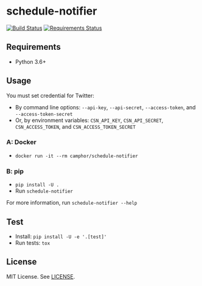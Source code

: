 # schedule-notifier
[![Build Status](https://travis-ci.org/camphor-/schedule-notifier.svg?branch=master)](https://travis-ci.org/camphor-/schedule-notifier)
[![Requirements Status](https://requires.io/github/camphor-/schedule-notifier/requirements.svg?branch=master)](https://requires.io/github/camphor-/schedule-notifier/requirements/?branch=master)

## Requirements
* Python 3.6+

## Usage
You must set credential for Twitter:
* By command line options: `--api-key`, `--api-secret`, `--access-token`,
  and `--access-token-secret`
* Or, by environment variables: `CSN_API_KEY`, `CSN_API_SECRET`,
  `CSN_ACCESS_TOKEN`, and `CSN_ACCESS_TOKEN_SECRET`

### A: Docker
* `docker run -it --rm camphor/schedule-notifier`

### B: pip
* `pip install -U .`
* Run `schedule-notifier`

For more information, run `schedule-notifier --help`

## Test
* Install: `pip install -U -e '.[test]'`
* Run tests: `tox`

## License
MIT License. See [LICENSE](LICENSE).

